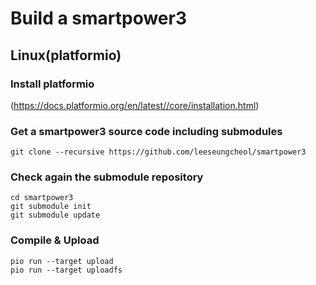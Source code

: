 # Build a smartpower3

## Linux(platformio)
### Install platformio
(https://docs.platformio.org/en/latest//core/installation.html)

### Get a smartpower3 source code including submodules
```
git clone --recursive https://github.com/leeseungcheol/smartpower3
```

### Check again the submodule repository
```
cd smartpower3
git submodule init
git submodule update
```

### Compile & Upload
```
pio run --target upload
pio run --target uploadfs
```
